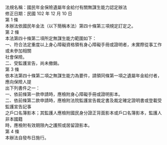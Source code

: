 法規名稱：國民年金保險遺屬年金給付有關無謀生能力認定辦法  
修正日期：民國 102 年 12 月 10 日  
第 1 條  
本辦法依國民年金法（以下簡稱本法）第四十條第三項規定訂定之。  
第 2 條  
本法第四十條第二項所定無謀生能力範圍如下：  
一、符合法定重度以上身心障礙資格領有身心障礙手冊或證明者，未實際從事工作或未參加相關  
社會保險。  
二、受監護宣告，尚未撤銷。  
第 3 條  
依本法第四十條第二項之無謀生能力為要件，請領同條第一項之遺屬年金給付者，應向保險人提  
出下列書件之一：  
一、依前條第一款申請時，應檢附身心障礙手冊或證明影本。  
二、依前條第二款申請時，應檢附法院監護宣告裁定書及裁定確定證明書或登載受監護宣告記事  
之戶口名簿影本；其監護人應檢附國民身分證正背面影本或戶口名簿影本，監護人非本國籍  
時，應檢附有效期限內之護照或居留證影本。  
第 4 條  
本辦法自發布日施行。  


